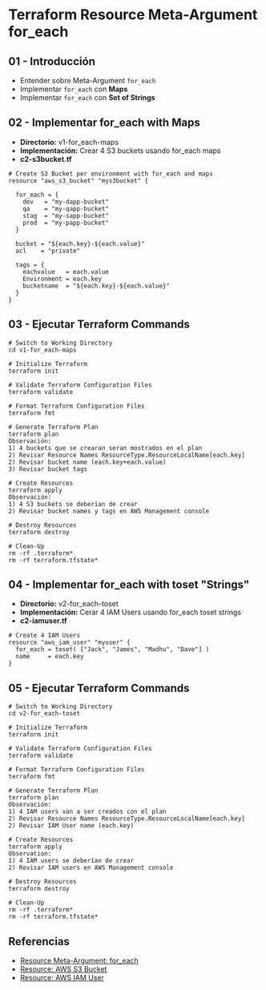 # Terraform Resource Meta-Argument for_each

## 01 - Introducción
- Entender sobre Meta-Argument `for_each`
- Implementar `for_each` con **Maps**
- Implementar `for_each` con **Set of Strings**

## 02 - Implementar for_each with Maps
- **Directorio:** v1-for_each-maps
- **Implementación:** Crear 4 S3 buckets usando for_each maps 
- **c2-s3bucket.tf**

```
# Create S3 Bucket per environment with for_each and maps
resource "aws_s3_bucket" "mys3bucket" {

  for_each = {
    dev   = "my-dapp-bucket"
    qa    = "my-qapp-bucket"
    stag  = "my-sapp-bucket"    
    prod  = "my-papp-bucket"        
  }  

  bucket = "${each.key}-${each.value}"
  acl    = "private"

  tags = {
    eachvalue   = each.value
    Environment = each.key
    bucketname  = "${each.key}-${each.value}"
  }
}
```

## 03 - Ejecutar Terraform Commands

```
# Switch to Working Directory
cd v1-for_each-maps

# Initialize Terraform
terraform init

# Validate Terraform Configuration Files
terraform validate

# Format Terraform Configuration Files
terraform fmt

# Generate Terraform Plan
terraform plan
Observación: 
1) 4 buckets que se crearan seran mostrados en el plan
2) Revisar Resource Names ResourceType.ResourceLocalName[each.key]
2) Revisar bucket name (each.key+each.value)
3) Revisar bucket tags

# Create Resources
terraform apply
Observación: 
1) 4 S3 buckets se deberían de crear
2) Revisar bucket names y tags en AWS Management console

# Destroy Resources
terraform destroy

# Clean-Up 
rm -rf .terraform*
rm -rf terraform.tfstate*
```

## 04 - Implementar for_each with toset "Strings"
- **Directorio:** v2-for_each-toset
- **Implementación:** Cerar 4 IAM Users usando for_each toset strings 
- **c2-iamuser.tf**

```
# Create 4 IAM Users
resource "aws_iam_user" "myuser" {
  for_each = toset( ["Jack", "James", "Madhu", "Dave"] )
  name     = each.key
}
```

## 05 - Ejecutar Terraform Commands

```
# Switch to Working Directory
cd v2-for_each-toset

# Initialize Terraform
terraform init

# Validate Terraform Configuration Files
terraform validate

# Format Terraform Configuration Files
terraform fmt

# Generate Terraform Plan
terraform plan
Observación: 
1) 4 IAM users van a ser creados con el plan
2) Revisar Resource Names ResourceType.ResourceLocalName[each.key]
2) Revisar IAM User name (each.key)

# Create Resources
terraform apply
Observation: 
1) 4 IAM users se deberían de crear
2) Revisar IAM users en AWS Management console

# Destroy Resources
terraform destroy

# Clean-Up 
rm -rf .terraform*
rm -rf terraform.tfstate*
```

## Referencias
- [Resource Meta-Argument: for_each](https://www.terraform.io/docs/language/meta-arguments/for_each.html)
- [Resource: AWS S3 Bucket](https://registry.terraform.io/providers/hashicorp/aws/latest/docs/resources/s3_bucket)
- [Resource: AWS IAM User](https://registry.terraform.io/providers/hashicorp/aws/latest/docs/resources/iam_user)